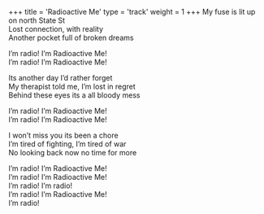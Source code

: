+++
title = 'Radioactive Me'
type = 'track'
weight = 1
+++
My fuse is lit up on north State St  
Lost connection, with reality  
Another pocket full of broken dreams

I’m radio! I’m Radioactive Me!  
I’m radio! I’m Radioactive Me!

Its another day I’d rather forget  
My therapist told me, I’m lost in regret  
Behind these eyes its a all bloody mess

I’m radio! I’m Radioactive Me!  
I’m radio! I’m Radioactive Me!

I won’t miss you its been a chore  
I’m tired of fighting, I’m tired of war  
No looking back now no time for more

I’m radio! I’m Radioactive Me!  
I’m radio! I’m Radioactive Me!  
I’m radio! I’m radio!  
I’m radio! I’m Radioactive Me!  
I’m radio!
